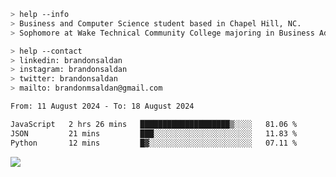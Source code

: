 ````bash
> help --info
> Business and Computer Science student based in Chapel Hill, NC.
> Sophomore at Wake Technical Community College majoring in Business Administration.
````

````bash
> help --contact
> linkedin: brandonsaldan
> instagram: brandonsaldan
> twitter: brandonsaldan
> mailto: brandonmsaldan@gmail.com
````

<!--START_SECTION:waka-->

```txt
From: 11 August 2024 - To: 18 August 2024

JavaScript   2 hrs 26 mins   ████████████████████▒░░░░   81.06 %
JSON         21 mins         ███░░░░░░░░░░░░░░░░░░░░░░   11.83 %
Python       12 mins         █▓░░░░░░░░░░░░░░░░░░░░░░░   07.11 %
```

<!--END_SECTION:waka-->

![](https://komarev.com/ghpvc/?username=brandonsaldan&color=6A8AFF)

